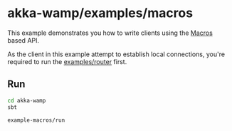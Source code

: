 # akka-wamp/examples/macros
This example demonstrates you how to write clients using the [Macros](http://angiolep.github.io/projects/akka-wamp/client/macros.html) based API. 

As the client in this example attempt to establish local connections, you're required to run the [examples/router](../router/README.md) first.

## Run

```bash
cd akka-wamp
sbt

example-macros/run
```
